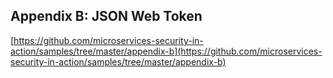 ## Appendix B: JSON Web Token

[https://github.com/microservices-security-in-action/samples/tree/master/appendix-b](https://github.com/microservices-security-in-action/samples/tree/master/appendix-b)

